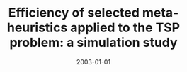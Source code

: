 ---
# Documentation: https://wowchemy.com/docs/managing-content/

title: 'Efficiency of selected meta-heuristics applied to the TSP problem: a simulation
  study'
subtitle: ''
summary: ''
authors:
- kwasnicka
tags: []
categories: []
date: '2003-01-01'
lastmod: 2022-10-07T05:00:02Z
featured: false
draft: false

# Featured image
# To use, add an image named `featured.jpg/png` to your page's folder.
# Focal points: Smart, Center, TopLeft, Top, TopRight, Left, Right, BottomLeft, Bottom, BottomRight.
image:
  caption: ''
  focal_point: ''
  preview_only: false

# Projects (optional).
#   Associate this post with one or more of your projects.
#   Simply enter your project's folder or file name without extension.
#   E.g. `projects = ["internal-project"]` references `content/project/deep-learning/index.md`.
#   Otherwise, set `projects = []`.
projects: []
publishDate: '2022-10-07T05:00:01.433251Z'
publication_types:
- '6'
abstract: ''
publication: '*Artificial and computational intelligence.*'
---